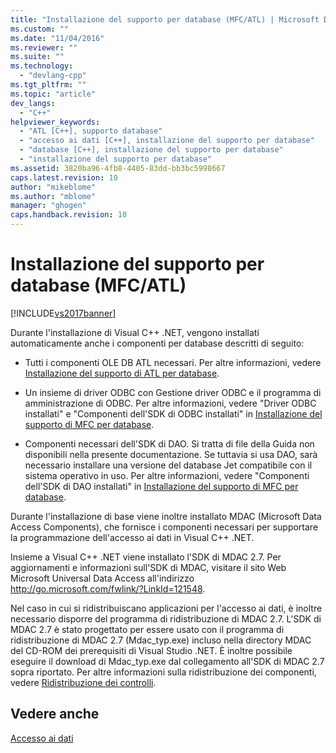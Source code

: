 ```yaml
---
title: "Installazione del supporto per database (MFC/ATL) | Microsoft Docs"
ms.custom: ""
ms.date: "11/04/2016"
ms.reviewer: ""
ms.suite: ""
ms.technology: 
  - "devlang-cpp"
ms.tgt_pltfrm: ""
ms.topic: "article"
dev_langs: 
  - "C++"
helpviewer_keywords: 
  - "ATL [C++], supporto database"
  - "accesso ai dati [C++], installazione del supporto per database"
  - "database [C++], installazione del supporto per database"
  - "installazione del supporto per database"
ms.assetid: 3820ba96-4fb8-4405-83dd-bb3bc5998667
caps.latest.revision: 10
author: "mikeblome"
ms.author: "mblome"
manager: "ghogen"
caps.handback.revision: 10
---
```

# Installazione del supporto per database (MFC/ATL)
[!INCLUDE[vs2017banner](../assembler/inline/includes/vs2017banner.md)]

Durante l'installazione di Visual C\+\+ .NET, vengono installati automaticamente anche i componenti per database descritti di seguito:  
  
-   Tutti i componenti OLE DB ATL necessari.  Per altre informazioni, vedere [Installazione del supporto di ATL per database](../data/installing-atl-database-support.md).  
  
-   Un insieme di driver ODBC con Gestione driver ODBC e il programma di amministrazione di ODBC.  Per altre informazioni, vedere "Driver ODBC installati" e "Componenti dell'SDK di ODBC installati" in [Installazione del supporto di MFC per database](../data/installing-mfc-database-support.md).  
  
-   Componenti necessari dell'SDK di DAO.  Si tratta di file della Guida non disponibili nella presente documentazione.  Se tuttavia si usa DAO, sarà necessario installare una versione del database Jet compatibile con il sistema operativo in uso.  Per altre informazioni, vedere "Componenti dell'SDK di DAO installati" in [Installazione del supporto di MFC per database](../data/installing-mfc-database-support.md).  
  
 Durante l'installazione di base viene inoltre installato MDAC \(Microsoft Data Access Components\), che fornisce i componenti necessari per supportare la programmazione dell'accesso ai dati in Visual C\+\+ .NET.  
  
 Insieme a Visual C\+\+ .NET viene installato l'SDK di MDAC 2.7.  Per aggiornamenti e informazioni sull'SDK di MDAC, visitare il sito Web Microsoft Universal Data Access all'indirizzo [http:\/\/go.microsoft.com\/fwlink\/?LinkId\=121548](http://go.microsoft.com/fwlink/?LinkId=121548).  
  
 Nel caso in cui si ridistribuiscano applicazioni per l'accesso ai dati, è inoltre necessario disporre del programma di ridistribuzione di MDAC 2.7.  L'SDK di MDAC 2.7 è stato progettato per essere usato con il programma di ridistribuzione di MDAC 2.7 \(Mdac\_typ.exe\) incluso nella directory MDAC del CD\-ROM dei prerequisiti di Visual Studio .NET.  È inoltre possibile eseguire il download di Mdac\_typ.exe dal collegamento all'SDK di MDAC 2.7 sopra riportato.  Per altre informazioni sulla ridistribuzione dei componenti, vedere [Ridistribuzione dei controlli](../data/ado-rdo/redistributing-controls.md).  
  
## Vedere anche  
 [Accesso ai dati](../Topic/Data%20Access%20in%20Visual%20C++.md)